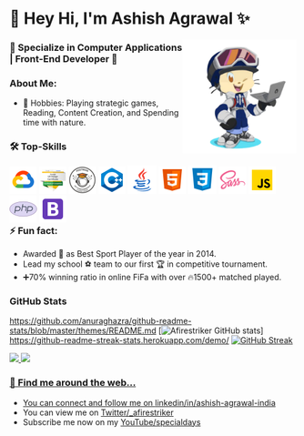 # 👋 Hey Hi, I'm Ashish Agrawal ✨
<img align="right" width="200" height="200" src="./Images/Octacat-img1.png?raw=true"></a>
### 🚀 Specialize in Computer Applications | Front-End Developer 🚀

### About Me:
- 🔭 Hobbies: Playing strategic games, Reading, Content Creation, and Spending time with nature.

### 🛠 Top-Skills
<div style="float:left;"> 
  <img src="./Icons/google_cloud_48x48.png" alt="Google Cloud Platform (GCP)" title="Google Cloud Platform">
  <a href="https://www.credly.com/go/Lsvab3Ph" target="_blank"><img src="./Icons/google-ux-design_badge_48x48.png" alt="Google UX Design Certified Badge" title="Google UX Certified"></a>
  <a href="https://badgr.com/public/assertions/9yWH06MVTkqu6AtITDiXEQ" target="_blank"><img src="./Icons/postman_student_expert_badge_48x48.png" alt="Postman Student Expert Badge" title="Postman Student Expert"></a>
  <img src="./Icons/cpp_48x48.png" alt="CPP" title="C++">
  <img src="./Icons/Java-icon.png" alt="Java" title="Java">
  <img src="./Icons/HTML_48x48.png" alt="HTML5" title="HTML5">
  <img src="./Icons/CSS-icon.png" alt="CSS3" title="CSS3">
  <img src="./Icons/SASS_48x48.png" alt="SASS" title="SASS">
  <img src="./Icons/JavaScript-48x48.png" alt="JavaScript" title="JavaScript">
  <img src="./Icons/PHP_48x48.png" alt="PHP" title="PHP">
  <img src="./Icons/Bootstrap-48x48.png" alt="BootStrap" title="Bootstrap">
</div>

<!-- ## ✍️ Blog -->

### ⚡️ Fun fact:
- Awarded 🥇 as Best Sport Player of the year in 2014.
- Lead my school ⚽ team to our first 🏆 in competitive tournament.
- ➕70% winning ratio in online FiFa with over 🔥1500+ matched played.

<!-- COMMENTED -->

### GitHub Stats
https://github.com/anuraghazra/github-readme-stats/blob/master/themes/README.md
[![Afirestriker GitHub stats](https://github-readme-stats.vercel.app/api?username=Afirestriker&show_icons=true&theme=dark)]
https://github-readme-streak-stats.herokuapp.com/demo/
[![GitHub Streak](https://github-readme-streak-stats.herokuapp.com?user=Afirestriker&theme=github-dark&hide_border=true&date_format=M%20j%5B%2C%20Y%5D)](https://git.io/streak-stats)

<a href="https://github.com/afirestriker">
<img height="180em" src="https://github-readme-stats.vercel.app/api?username=afirestriker&theme=buefy&show_icons=true" />
<img height="180em" src="https://github-readme-stats.vercel.app/api/top-langs/?username=afirestriker&theme=buefy&layout=compact" />

### 🔗 Find me around the web...
- You can connect and follow me on <a href="https://linkedin.com/in/ashish-agrawal-india">linkedin/in/ashish-agrawal-india</a>
- You can view me on <a href="https://twitter.com/_afirestriker">Twitter/_afirestriker</a>
- Subscribe me now on my <a href="https://www.youtube.com/c/SpecialDays">YouTube/specialdays</a>

